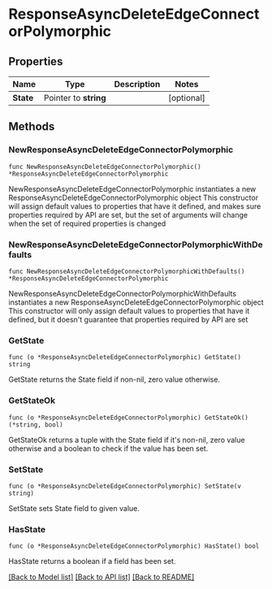 # ResponseAsyncDeleteEdgeConnectorPolymorphic

## Properties

Name | Type | Description | Notes
------------ | ------------- | ------------- | -------------
**State** | Pointer to **string** |  | [optional] 

## Methods

### NewResponseAsyncDeleteEdgeConnectorPolymorphic

`func NewResponseAsyncDeleteEdgeConnectorPolymorphic() *ResponseAsyncDeleteEdgeConnectorPolymorphic`

NewResponseAsyncDeleteEdgeConnectorPolymorphic instantiates a new ResponseAsyncDeleteEdgeConnectorPolymorphic object
This constructor will assign default values to properties that have it defined,
and makes sure properties required by API are set, but the set of arguments
will change when the set of required properties is changed

### NewResponseAsyncDeleteEdgeConnectorPolymorphicWithDefaults

`func NewResponseAsyncDeleteEdgeConnectorPolymorphicWithDefaults() *ResponseAsyncDeleteEdgeConnectorPolymorphic`

NewResponseAsyncDeleteEdgeConnectorPolymorphicWithDefaults instantiates a new ResponseAsyncDeleteEdgeConnectorPolymorphic object
This constructor will only assign default values to properties that have it defined,
but it doesn't guarantee that properties required by API are set

### GetState

`func (o *ResponseAsyncDeleteEdgeConnectorPolymorphic) GetState() string`

GetState returns the State field if non-nil, zero value otherwise.

### GetStateOk

`func (o *ResponseAsyncDeleteEdgeConnectorPolymorphic) GetStateOk() (*string, bool)`

GetStateOk returns a tuple with the State field if it's non-nil, zero value otherwise
and a boolean to check if the value has been set.

### SetState

`func (o *ResponseAsyncDeleteEdgeConnectorPolymorphic) SetState(v string)`

SetState sets State field to given value.

### HasState

`func (o *ResponseAsyncDeleteEdgeConnectorPolymorphic) HasState() bool`

HasState returns a boolean if a field has been set.


[[Back to Model list]](../README.md#documentation-for-models) [[Back to API list]](../README.md#documentation-for-api-endpoints) [[Back to README]](../README.md)


